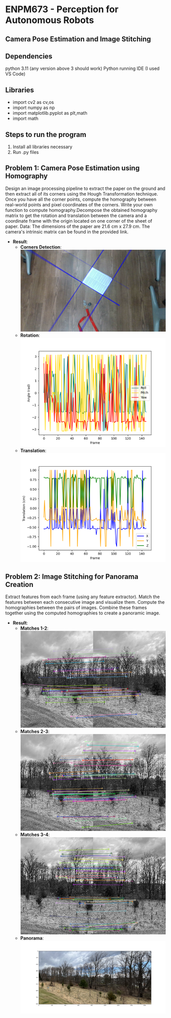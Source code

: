 # ENPM673 - Perception for Autonomous Robots
## Camera Pose Estimation and Image Stitching

## Dependencies
python 3.11 (any version above 3 should work) Python running IDE (I used VS Code)

## Libraries
- import cv2 as cv,os
- import numpy as np
- import matplotlib.pyplot as plt,math
- import math

## Steps to run the program
1. Install all libraries necessary
2. Run .py files

## Problem 1: Camera Pose Estimation using Homography
Design an image processing pipeline to extract the paper on the ground and then extract all of its corners using the Hough Transformation technique. Once you have all the corner points, compute the homography between real-world points and pixel coordinates of the corners. Write your own function to compute homography.Decompose the obtained homography matrix to get the rotation and translation between the camera and a coordinate frame with the origin located on one corner of the sheet of paper.
Data: The dimensions of the paper are 21.6 cm x 27.9 cm. The camera's intrinsic matrix can be found in the provided link.

- **Result**:  
  - **Corners Detection**:  
  ![Lines](Images/lines.png) 
  - **Rotation**:  
  ![Rotation](Images/1.png) 
  - **Translation**:  
  ![Transaltion](Images/2.png) 


## Problem 2: Image Stitching for Panorama Creation
Extract features from each frame (using any feature extractor).
Match the features between each consecutive image and visualize them.
Compute the homographies between the pairs of images.
Combine these frames together using the computed homographies to create a panoramic image.

- **Result**:  
  - **Matches 1-2**:  
  ![1-2](Images/Matches_1-2.png) 
  - **Matches 2-3**:  
  ![2-3](Images/Matches_2-3.png) 
  - **Matches 3-4**:  
  ![3-4](Images/Matches_3-4.png) 
  - **Panorama**:  
  ![Panorama](Images/Panorama.png) 
